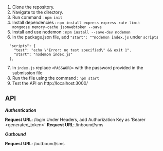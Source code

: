 1. Clone the repository.
2. Navigate to the directory.
3. Run command : `npm init`
4. Install dependencies : `npm install express express-rate-limit mongoose memory-cache jsonwebtoken --save`
5. Install and use nodemon : `npm install --save-dev nodemon`
6. In the package.json file, add `"start": ""nodemon index.js` under `scripts`
```
  "scripts": {
    "test": "echo \"Error: no test specified\" && exit 1",
    "start": "nodemon index.js"
  },
```
7. In `index.js` replace `<PASSWORD>` with the password provided in the submission file
8. Run the file using the command : `npm start`
9. Test the API on http://localhost:3000/

## API
***Authentication***

**Request URL**: /login
Under Headers, add Authorization Key as 'Bearer <generated_token>'
**Request URL**: /inbound/sms

***Outbound***

**Request URL**: /outbound/sms

